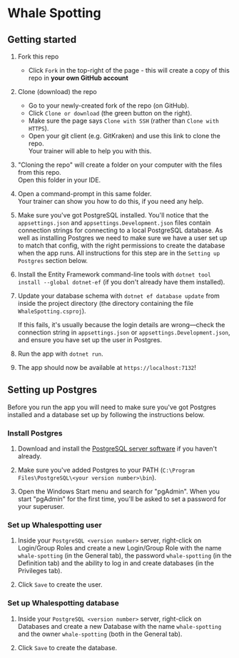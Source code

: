 ﻿# Whale Spotting

## Getting started

1. Fork this repo
    * Click `Fork` in the top-right of the page - this will create a copy of this repo in **your own GitHub account**
2. Clone (download) the repo
    * Go to your newly-created fork of the repo (on GitHub).
    * Click `Clone or download` (the green button on the right).
    * Make sure the page says `Clone with SSH` (rather than `Clone with HTTPS`).
    * Open your git client (e.g. GitKraken) and use this link to clone the repo.  
      Your trainer will able to help you with this.
3. "Cloning the repo" will create a folder on your computer with the files from this repo.  
   Open this folder in your IDE.
4. Open a command-prompt in this same folder.  
   Your trainer can show you how to do this, if you need any help.
5. Make sure you've got PostgreSQL installed. You'll notice that the `appsettings.json` and `appsettings.Development.json` files contain connection strings for connecting to a local PostgreSQL database. As well as installing Postgres we need to make sure we have a user set up to match that config, with the right permissions to create the database when the app runs. All instructions for this step are in the `Setting up Postgres` section below.
6. Install the Entity Framework command-line tools with `dotnet tool install --global dotnet-ef` (if you don't already have them installed).
7. Update your database schema with `dotnet ef database update` from inside the project directory (the directory containing the file `WhaleSpotting.csproj`).
   
   If this fails, it's usually because the login details are wrong—check the connection string in `appsettings.json` or `appsettings.Development.json`, and ensure you have set up the user in Postgres.
8. Run the app with `dotnet run`.
9. The app should now be available at `https://localhost:7132`!

## Setting up Postgres

Before you run the app you will need to make sure you've got Postgres installed and a database set up by following the instructions below.

### Install Postgres

1. Download and install the [PostgreSQL server software](https://www.enterprisedb.com/downloads/postgres-postgresql-downloads) if you haven't already.

2. Make sure you've added Postgres to your PATH (`C:\Program Files\PostgreSQL\<your version number>\bin`).

3. Open the Windows Start menu and search for "pgAdmin". When you start "pgAdmin" for the first time, you'll be asked to set a password for your superuser.

### Set up Whalespotting user

1. Inside your `PostgreSQL <version number>` server, right-click on Login/Group Roles and create a new Login/Group Role with the name `whale-spotting` (in the General tab), the password `whale-spotting` (in the Definition tab) and the ability to log in and create databases (in the Privileges tab).

2. Click `Save` to create the user.

### Set up Whalespotting database

1. Inside your `PostgreSQL <version number>` server, right-click on Databases and create a new Database with the name `whale-spotting` and the owner `whale-spotting` (both in the General tab).

2. Click `Save` to create the database.
